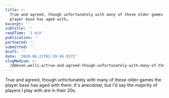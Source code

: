 ```yaml
---
title: >-
  True and agreed, though unfortunately with many of these older games the
  player base has aged with…
excerpt: ''
subtitle: ''
readTime: '1 min'
publication: ''
partnered: ''
submitted: ''
draft: ''
date: '2020-06-21T01:39:46.937Z'
slugMedium: >-
  /@devon.wells.a/true-and-agreed-though-unfortunately-with-many-of-these-older-games-the-player-base-has-aged-with-4a722ba0fa33
---
```


True and agreed, though unfortunately with many of these older games the player base has aged with them. It's anecdotal, but I'd say the majority of players I play with are in their 20s.